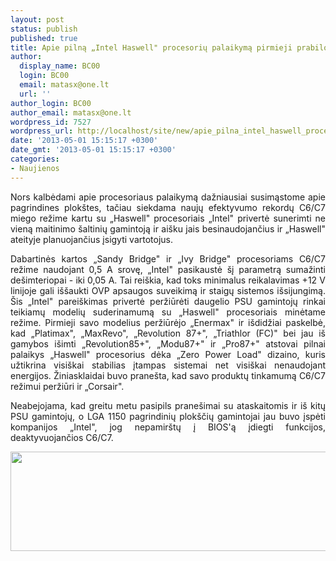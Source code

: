 ```yaml
---
layout: post
status: publish
published: true
title: Apie pilną „Intel Haswell" procesorių palaikymą pirmieji prabilo „Enermax"
author:
  display_name: BC00
  login: BC00
  email: matasx@one.lt
  url: ''
author_login: BC00
author_email: matasx@one.lt
wordpress_id: 7527
wordpress_url: http://localhost/site/new/apie_pilna_intel_haswell_procesoriu_palaikyma_pirmieji_prabilo_enermax/
date: '2013-05-01 15:15:17 +0300'
date_gmt: '2013-05-01 15:15:17 +0300'
categories:
- Naujienos
---
```

<p style="text-align: justify;">
	Nors kalbėdami apie procesoriaus palaikymą dažniausiai susimąstome apie pagrindines plok&scaron;tes, tačiau siekdama naujų efektyvumo rekordų C6/C7 miego režime kartu su &bdquo;Haswell&quot; procesoriais &bdquo;Intel&quot; privertė sunerimti ne vieną maitinimo &scaron;altinių gamintoją ir ai&scaron;ku jais besinaudojančius ir &bdquo;Haswell&quot; ateityje planuojančius įsigyti vartotojus.</p>
<p style="text-align: justify;">
	Dabartinės kartos &bdquo;Sandy Bridge&quot; ir &bdquo;Ivy Bridge&quot; procesoriams C6/C7 režime naudojant 0,5 A srovę, &bdquo;Intel&quot; pasikaustė &scaron;į parametrą sumažinti de&scaron;imteriopai - iki 0,05 A. Tai rei&scaron;kia, kad toks minimalus reikalavimas +12 V linijoje gali i&scaron;&scaron;aukti OVP apsaugos suveikimą ir staigų sistemos i&scaron;sijungimą. &Scaron;is &bdquo;Intel&quot; parei&scaron;kimas privertė peržiūrėti daugelio PSU gamintojų rinkai teikiamų modelių suderinamumą su &bdquo;Haswell&quot; procesoriais minėtame režime. Pirmieji savo modelius peržiūrėjo &bdquo;Enermax&quot; ir i&scaron;didžiai paskelbė, kad &bdquo;Platimax&quot;, &bdquo;MaxRevo&quot;, &bdquo;Revolution 87+&quot;, &bdquo;Triathlor (FC)&quot; bei jau i&scaron; gamybos i&scaron;imti &bdquo;Revolution85+&quot;, &bdquo;Modu87+&quot; ir &bdquo;Pro87+&quot; atstovai pilnai palaikys &bdquo;Haswell&quot; procesorius dėka &bdquo;Zero Power Load&quot; dizaino, kuris užtikrina visi&scaron;kai stabilias įtampas sistemai net visi&scaron;kai nenaudojant energijos. Žiniasklaidai buvo prane&scaron;ta, kad savo produktų tinkamumą C6/C7 režimui peržiūri ir &bdquo;Corsair&quot;.</p>
<p style="text-align: justify;">
	Neabejojama, kad greitu metu pasipils prane&scaron;imai su ataskaitomis ir i&scaron; kitų PSU gamintojų, o LGA 1150 pagrindinių plok&scaron;čių gamintojai jau buvo įspėti kompanijos &bdquo;Intel&quot;, jog nepamir&scaron;tų į BIOS&#39;ą įdiegti funkcijos, deaktyvuojančios C6/C7.</p>
<p style="text-align: justify;">
	<img alt="" src="http://technews.lt/userfiles/psu-spec.jpg" style="width: 520px; height: 159px;" /></p>
